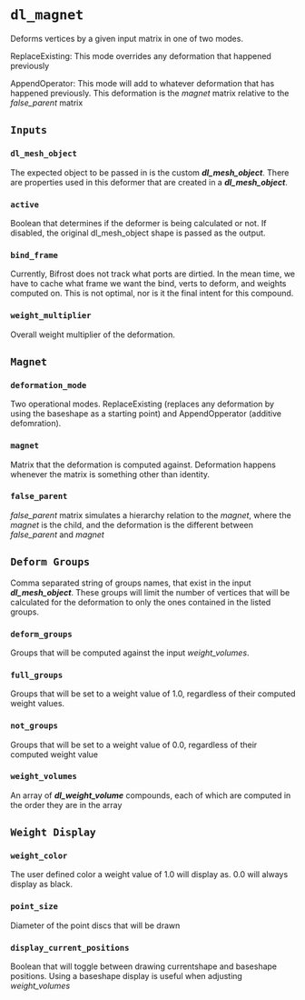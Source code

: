 # `dl_magnet`

Deforms vertices by a given input matrix in one of two modes.  

ReplaceExisting: This mode overrides any deformation that happened previously

AppendOperator: This mode will add to whatever deformation that has happened previously.  This deformation is the *magnet* matrix relative to the *false_parent* matrix

## `Inputs`

### `dl_mesh_object`

The expected object to be passed in is the custom ***dl_mesh_object***.  There are properties used in this deformer that are created in a ***dl_mesh_object***.

### `active`

Boolean that determines if the deformer is being calculated or not.  If disabled, the original dl_mesh_object shape is passed as the output.

### `bind_frame`

Currently, Bifrost does not track what ports are dirtied.  In the mean time, we have to cache what frame we want the bind, verts to deform, and weights computed on.  This is not optimal, nor is it the final intent for this compound.

### `weight_multiplier`

Overall weight multiplier of the deformation.

## `Magnet`

### `deformation_mode`

Two operational modes.  ReplaceExisting (replaces any deformation by using the baseshape as a starting point) and AppendOpperator (additive defomration).

### `magnet`

Matrix that the deformation is computed against.  Deformation happens whenever the matrix is something other than identity.

### `false_parent`

*false_parent* matrix simulates a hierarchy relation to the *magnet*, where the *magnet* is the child, and the deformation is the different between *false_parent* and *magnet*

## `Deform Groups`

Comma separated string of groups names, that exist in the input ***dl_mesh_object***.  These groups will limit the number of vertices that will be calculated for the deformation to only the ones contained in the listed groups.  

### `deform_groups`

Groups that will be computed against the input *weight_volumes*.

### `full_groups`

Groups that will be set to a weight value of 1.0, regardless of their computed weight values.

### `not_groups`

Groups that will be set to a weight value of 0.0, regardless of their computed weight value

### `weight_volumes`

An array of ***dl_weight_volume*** compounds, each of which are computed in the order they are in the array

## `Weight Display`

### `weight_color`

The user defined color a weight value of 1.0 will display as.  0.0 will always display as black.

### `point_size`

Diameter of the point discs that will be drawn

### `display_current_positions`

Boolean that will toggle between drawing currentshape and baseshape positions.  Using a baseshape display is useful when adjusting *weight_volumes*
